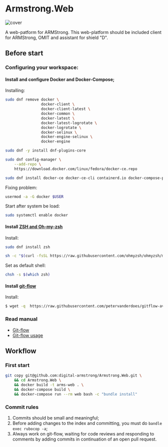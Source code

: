 # Armstrong.Web

![cover](https://user-images.githubusercontent.com/46975515/218666180-742098ba-98f2-4979-960b-6a706436372f.png)

A web-patform for ARMStrong. This web-platform should be included client 
for ARMStrong, OMIT and assistant for shield "D".

## Before start

### Configuring your workspace:

#### Install and configure Docker and Docker-Compose;

Installing:

```bash
sudo dnf remove docker \
                docker-client \
                docker-client-latest \
                docker-common \
                docker-latest \
                docker-latest-logrotate \
                docker-logrotate \
                docker-selinux \
                docker-engine-selinux \
                docker-engine

sudo dnf -y install dnf-plugins-core

sudo dnf config-manager \
    --add-repo \
    https://download.docker.com/linux/fedora/docker-ce.repo

sudo dnf install docker-ce docker-ce-cli containerd.io docker-compose-plugin
```

Fixing problem:

```bash
usermod -a -G docker $USER
```

Start after system be load:

```bash
sudo systemctl enable docker
```

#### Install [ZSH and Oh-my-zsh](https://ohmyz.sh/)

Install:

```bash
sudo dnf install zsh
```

```bash
sh -c "$(curl -fsSL https://raw.githubusercontent.com/ohmyzsh/ohmyzsh/master/tools/install.sh)"
```

Set as default shell:

```bash
chsh -s $(which zsh)
```

#### Install [git-flow](https://github.com/petervanderdoes/gitflow-avh)

Install:

```bash
$ wget -q  https://raw.githubusercontent.com/petervanderdoes/gitflow-avh/develop/contrib/gitflow-installer.sh && sudo bash gitflow-installer.sh install stable; rm gitflow-installer.sh
```

### Read manual

- [Git-flow](https://jeffkreeftmeijer.com/git-flow/) 
- [Git-flow usage](https://github.com/petervanderdoes/gitflow-avh#git-flow-usage)

## Workflow

### First start

```bash
git copy git@github.com:digital-armstrong/Armstrong.Web.git \ 
    && cd Armstrong.Web \ 
    && docker build -t arms-web . \ 
    && docker-compose build \ 
    && docker-compose run --rm web bash -c "bundle install"
```

### Commit rules

1. Commits should be small and meaningful;
2. Before adding changes to the index and committing, you must do `bandle exec rubocop -a`;
3. Always work on git-flow, waiting for code reviews and responding to comments by adding commits in 
continuation of an open pull request.

